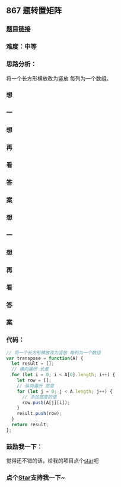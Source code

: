 ## 867 题转置矩阵

### [题目链接](https://leetcode-cn.com/problems/transpose-matrix)

### 难度：中等

### 思路分析：

将一个长方形横放改为竖放 每列为一个数组。

### 想

### 一

### 想

### 再

### 看

### 答

### 案

### 想

### 一

### 想

### 再

### 看

### 答

### 案

### 代码：

```js
// 将一个长方形横放改为竖放 每列为一个数组
var transpose = function(A) {
  let result = [];
  // 横向遍历 长度
  for (let i = 0; i < A[0].length; i++) {
    let row = [];
    // 纵向遍历 宽度
    for (let j = 0; j < A.length; j++) {
      // 添加宽度的值
      row.push(A[j][i]);
    }
    result.push(row);
  }
  return result;
};
```

### 鼓励我一下：

觉得还不错的话，给我的项目点个[star](https://github.com/OBKoro1/Brush_algorithm)吧
<!-- 特殊字符串：用于修改/删除markdown的结尾提示语-OBKoro1 -->
### 点个[Star](https://github.com/OBKoro1/Brush_algorithm)支持我一下~

